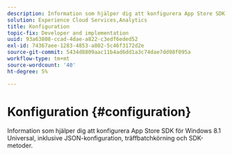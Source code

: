 ```yaml
---
description: Information som hjälper dig att konfigurera App Store SDK för Windows 8.1 Universal, inklusive JSON-konfiguration, träffbatchkörning och SDK-metoder.
solution: Experience Cloud Services,Analytics
title: Konfiguration
topic-fix: Developer and implementation
uuid: 93a63808-ccad-4dae-a822-c3edf6eded52
exl-id: 74367aee-1283-4853-a802-5c46f3172d2e
source-git-commit: 5434d8809aac11b4ad6dd1a3c74dae7dd98f095a
workflow-type: tm+mt
source-wordcount: '40'
ht-degree: 5%

---
```


# Konfiguration {#configuration}

Information som hjälper dig att konfigurera App Store SDK för Windows 8.1 Universal, inklusive JSON-konfiguration, träffbatchkörning och SDK-metoder.
